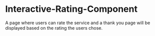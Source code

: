 # Interactive-Rating-Component
A page where users can rate the service and a thank you page will be displayed based on the rating the users chose.
